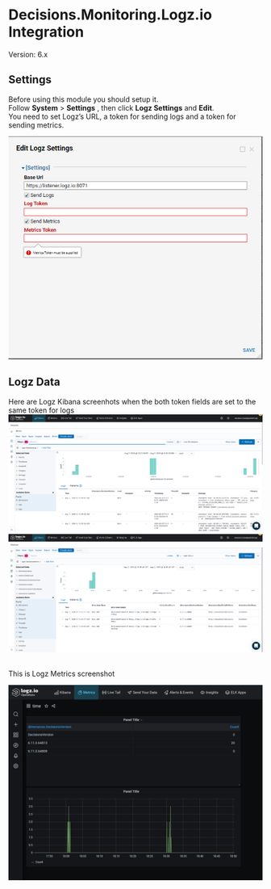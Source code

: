 # Decisions.Monitoring.Logz.io Integration

Version: 6.x

## Settings

Before using this module you should setup it.<br /> 
Follow **System** > **Settings** , then click **Logz Settings** and **Edit**.<br /> 
You need to set Logz’s URL, a token for sending logs and a token for sending metrics. 

![screenshot of sample](https://github.com/Decisions-Modules/Decisions.Monitoring.Logz.io/blob/master/LogzSettings.png)

## Logz Data
Here are Logz Kibana screenhots when the both token fields are set to the same token for logs<br />
![screenshot of sample](https://github.com/Decisions-Modules/Decisions.Monitoring.Logz.io/blob/master/KibanaLogs.png)
<br />
![screenshot of sample](https://github.com/Decisions-Modules/Decisions.Monitoring.Logz.io/blob/master/KibanaMetrics.png)

<br />
This is Logz Metrics screenshot<br />

![screenshot of sample](https://github.com/Decisions-Modules/Decisions.Monitoring.Logz.io/blob/master/Metrics.png?raw=true)
